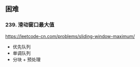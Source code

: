 


## 困难

### 239. 滑动窗口最大值

https://leetcode-cn.com/problems/sliding-window-maximum/

- 优先队列
- 单调队列
- 分块 + 预处理
